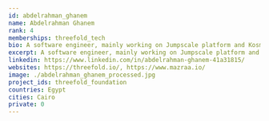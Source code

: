```yaml
---
id: abdelrahman_ghanem
name: Abdelrahman Ghanem
rank: 4
memberships: threefold_tech
bio: A software engineer, mainly working on Jumpscale platform and Kosmos
excerpt: A software engineer, mainly working on Jumpscale platform and Kosmos
linkedin: https://www.linkedin.com/in/abdelrahman-ghanem-41a31815/
websites: https://threefold.io/, https://www.mazraa.io/
image: ./abdelrahman_ghanem_processed.jpg
project_ids: threefold_foundation
countries: Egypt
cities: Cairo
private: 0
---
```

